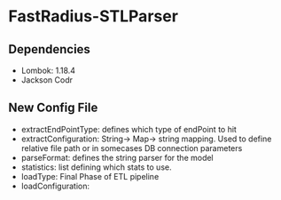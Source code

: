 # FastRadius-STLParser
## Dependencies  
- Lombok: 1.18.4
- Jackson Codr

## New Config File 
- extractEndPointType: defines which type of endPoint to hit
- extractConfiguration: String-> Map-> string mapping. Used to define relative file path or in somecases DB 
connection parameters
- parseFormat: defines the string parser for the model
- statistics: list defining which stats to use.
- loadType: Final Phase of ETL pipeline
- loadConfiguration: 